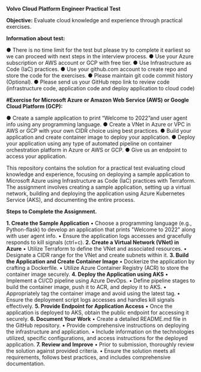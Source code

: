 **Volvo Cloud Platform Engineer Practical Test**

**Objective:** Evaluate cloud knowledge and experience through practical exercises.

**Information about test:**

● There is no time limit for the test but please try to complete it earliest so we can proceed with next steps in the interview process.
● Use your Azure subscription or AWS account or GCP with free tier.
● Use Infrastructure as Code (IaC) practices.
● Use your github.com account to create repo and store the code for the exercises.
● Please maintain git code commit history (Optional).
● Please send us your GitHub repo link to review code (infrastructure code, application code and deploy application to cloud code)

**#Exercise for Microsoft Azure or Amazon Web Service (AWS) or Google Cloud Platform (GCP):**

● Create a sample application to print “Welcome to 2022”and user agent info using any programming language.
● Create a VNet in Azure or VPC in AWS or GCP with your own CIDR choice using best practices.
● Build your application and create container image to deploy your application.
● Deploy your application using any type of automated pipeline on container orchestration platform in Azure or AWS or GCP.
● Give us an endpoint to access your application.


This repository contains the solution for a practical test evaluating cloud knowledge and experience, focusing on deploying a sample application to Microsoft Azure using Infrastructure as Code (IaC) practices with Terraform. The assignment involves creating a sample application, setting up a virtual network, building and deploying the application using Azure Kubernetes Service (AKS), and documenting the entire process.

**Steps to Complete the Assignment.**

**1. Create the Sample Application**
•	Choose a programming language (e.g., Python-flask) to develop an application that prints "Welcome to 2022" along with user agent info.
•	Ensure the application logs accesses and gracefully responds to kill signals (ctrl+c).
**2. Create a Virtual Network (VNet) in Azure**
•	Utilize Terraform to define the VNet and associated resources.
•	Designate a CIDR range for the VNet and create subnets within it.
**3. Build the Application and Create Container Image**
•	Dockerize the application by crafting a Dockerfile.
•	Utilize Azure Container Registry (ACR) to store the container image securely.
**4. Deploy the Application using AKS**
•	Implement a CI/CD pipeline using Azure DevOps.
•	Define pipeline stages to build the container image, push it to ACR, and deploy it to AKS.
•	Appropriately tag the container image and avoid using the latest tag.
•	Ensure the deployment script logs accesses and handles kill signals effectively.
**5. Provide Endpoint for Application Access**
•	Once the application is deployed to AKS, obtain the public endpoint for accessing it securely.
**6. Document Your Work**
•	Create a detailed README.md file in the GitHub repository.
•	Provide comprehensive instructions on deploying the infrastructure and application.
•	Include information on the technologies utilized, specific configurations, and access instructions for the deployed application.
**7. Review and Improve**
•	Prior to submission, thoroughly review the solution against provided criteria.
•	Ensure the solution meets all requirements, follows best practices, and includes comprehensive documentation.

